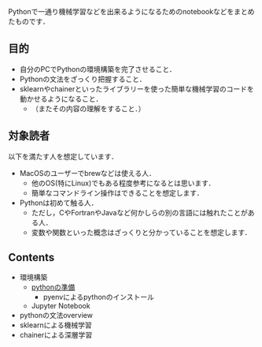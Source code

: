 Pythonで一通り機械学習などを出来るようになるためのnotebookなどをまとめたものです．

## 目的
* 自分のPCでPythonの環境構築を完了させること．
* Pythonの文法をざっくり把握すること．
* sklearnやchainerといったライブラリーを使った簡単な機械学習のコードを動かせるようになること．
    * （またその内容の理解をすること．）


## 対象読者
以下を満たす人を想定しています．
* MacOSのユーザーでbrewなどは使える人．
    - 他のOS(特にLinux)でもある程度参考になるとは思います．
    - 簡単なコマンドライン操作はできることを想定します．
* Pythonは初めて触る人．
    - ただし，CやFortranやJavaなど何かしらの別の言語には触れたことがある人．
    - 変数や関数といった概念はざっくりと分かっていることを想定します．


## Contents
* 環境構築
    - [pythonの準備](markdown/DevEnv.md)
        - pyenvによるpythonのインストール
    - Jupyter Notebook
* pythonの文法overview
* sklearnによる機械学習
* chainerによる深層学習
